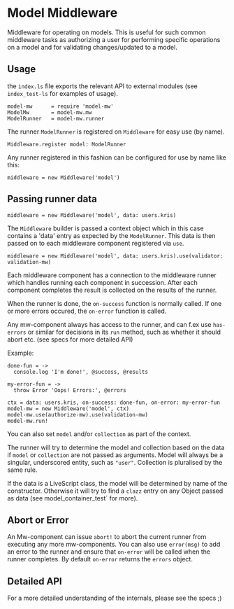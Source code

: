 # Model Middleware

Middleware for operating on models. This is useful for such common middleware tasks as
authorizing a user for performing specific operations on a model and for validating changes/updated to a model.

## Usage

the `index.ls` file exports the relevant API to external modules (see `index_test-ls` for examples of usage).

```livescript
model-mw      = require 'model-mw'
ModelMw       = model-mw.mw
ModelRunner   = model-mw.runner
```

The runner `ModelRunner` is registered on `Middleware` for easy use (by name).

```livescript
Middleware.register model: ModelRunner
```

Any runner registered in this fashion can be configured for use by name like this:

```livescript
middleware = new Middleware('model')
```

## Passing runner data

```livescript
middleware = new Middleware('model', data: users.kris)
```

The `Middleware` builder is passed a context object which in this case contains a 'data' entry as expected by the
 `ModelRunner`. This data  is then passed on to each middleware component registered via `use`.

```livescript
middleware = new Middleware('model', data: users.kris).use(validator: validation-mw)
```

Each middleware component has a connection to the middleware runner which handles running each component in succession.
 After each component completes the result is collected on the results of the runner.

When the runner is done, the `on-success` function is normally called. If one or more errors occured, the `on-error` function is called.

Any mw-component always has access to the runner, and can f.ex use `has-errors` or similar for decisions in its `run` method,
 such as whether it should abort etc. (see specs for more detailed API)

Example:

```livescript
done-fun = ->
  console.log 'I'm done!', @success, @results

my-error-fun = ->
  throw Error 'Oops! Errors:', @errors

ctx = data: users.kris, on-success: done-fun, on-error: my-error-fun
model-mw = new Middleware('model', ctx)
model-mw.use(authorize-mw).use(validation-mw)
model-mw.run!
```

You can also set `model` and/or `collection` as part of the context.

The runner will try to determine the model and collection based on the data if `model` or `collection` are not passed as arguments.
Model will always be a singular, underscored entity, such as `"user"`. Collection is pluralised by the same rule.

If the data is a LiveScript class, the model will be determined by name of the constructor. Otherwise it will try to find
a `clazz` entry on any Object passed as data (see model_container_test` for more).

## Abort or Error

An Mw-component can issue `abort!` to abort the current runner from executing any more mw-components.
You can also use `error(msg)` to add an error to the runner and
ensure that `on-error` will be called when the runner completes. By default `on-error` returns the `errors` object.

## Detailed API

For a more detailed understanding of the internals, please see the specs ;)

